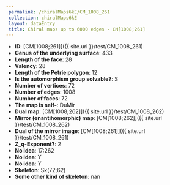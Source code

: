 ```yaml
--- 
 permalink: /chiralMaps6kE/CM_1008_261 
 collection: chiralMaps6kE
 layout: dataEntry
 title: Chiral maps up to 6000 edges - CM[1008;261]
---
```


- **ID**: [CM[1008;261]]({{ site.url }}/test/CM_1008_261)
- **Genus of the underlying surface**: 433
- **Length of the face**: 28
- **Valency**: 28
- **Length of the Petrie polygon**: 12
- **Is the automorphism group solvable?**: S
- **Number of vertices**: 72
- **Number of edges**: 1008
- **Number of faces**: 72
- **The map is self-**: DuMir
- **Dual map**: [CM[1008;262]]({{ site.url }}/test/CM_1008_262)
- **Mirror (enantihomorphic) map**: [CM[1008;262]]({{ site.url }}/test/CM_1008_262)
- **Dual of the mirror image**: [CM[1008;261]]({{ site.url }}/test/CM_1008_261)
- **Z_q-Exponent?**: 2
- **No idea**:  17:262
- **No idea**: Y
- **No idea**: Y
- **Skeleton**: Sk(72;62)
- **Some other kind of skeleton**: nan
